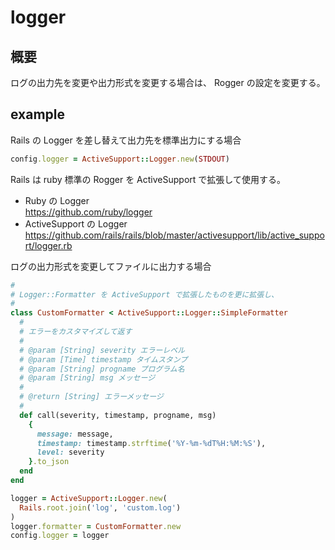 # logger

## 概要

ログの出力先を変更や出力形式を変更する場合は、 Rogger の設定を変更する。  

## example

Rails の Logger を差し替えて出力先を標準出力にする場合

```ruby
config.logger = ActiveSupport::Logger.new(STDOUT)
```

Rails は ruby 標準の Rogger を ActiveSupport で拡張して使用する。  

- Ruby の Logger  
https://github.com/ruby/logger  
- ActiveSupport の Logger  
https://github.com/rails/rails/blob/master/activesupport/lib/active_support/logger.rb  

ログの出力形式を変更してファイルに出力する場合

```ruby
#
# Logger::Formatter を ActiveSupport で拡張したものを更に拡張し、
#
class CustomFormatter < ActiveSupport::Logger::SimpleFormatter
  #
  # エラーをカスタマイズして返す
  #
  # @param [String] severity エラーレベル
  # @param [Time] timestamp タイムスタンプ
  # @param [String] progname プログラム名
  # @param [String] msg メッセージ
  #
  # @return [String] エラーメッセージ
  #
  def call(severity, timestamp, progname, msg)
    {
      message: message,
      timestamp: timestamp.strftime('%Y-%m-%dT%H:%M:%S'),
      level: severity
    }.to_json
  end
end

logger = ActiveSupport::Logger.new(
  Rails.root.join('log', 'custom.log')
)
logger.formatter = CustomFormatter.new
config.logger = logger
```

